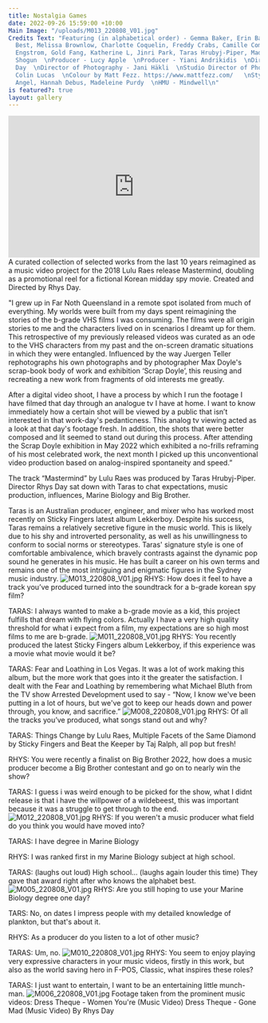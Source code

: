 ```yaml
---
title: Nostalgia Games
date: 2022-09-26 15:59:00 +10:00
Main Image: "/uploads/M013_220808_V01.jpg"
Credits Text: "Featuring (in alphabetical order) - Gemma Baker, Erin Bate, Beaker
  Best, Melissa Brownlow, Charlotte Coquelin, Freddy Crabs, Camille Comtat, Stephen
  Engstrom, Gold Fang, Katherine L, Jinri Park, Taras Hrubyj-Piper, Madeleine Purdy,
  Shogun  \nProducer - Lucy Apple  \nProducer - Yiani Andrikidis  \nDirector - Rhys
  Day  \nDirector of Photography - Jani Häkli  \nStudio Director of Photography -
  Colin Lucas  \nColour by Matt Fezz. https://www.mattfezz.com/   \nStylists - Zekie
  Angel, Hannah Debus, Madeleine Purdy  \nHMU - Mindwell\n"
is featured?: true
layout: gallery
---
```


<div style="padding:56.25% 0 0 0;position:relative;"><iframe src="https://player.vimeo.com/video/753724560?h=1c3d95e15e&amp;badge=0&amp;autopause=0&amp;player_id=0&amp;app_id=58479" frameborder="0" allow="autoplay; fullscreen; picture-in-picture" allowfullscreen style="position:absolute;top:0;left:0;width:100%;height:100%;" title="lulu_raes,_mastermind (720p)"></iframe></div><script src="https://player.vimeo.com/api/player.js"></script>
A curated collection of selected works from the last 10 years reimagined as a music video project for the 2018 Lulu Raes release Mastermind, doubling as a promotional reel for a fictional Korean midday spy movie.
Created and Directed by Rhys Day. 

"I grew up in Far Noth Queensland in a remote spot isolated from much of everything. My worlds were built from my days spent reimagining the stories of the b-grade VHS films I was consuming. The films were all origin stories to me and the characters lived on in scenarios I dreamt up for them. This retrospective of my previously released videos was curated as an ode to the VHS characters from my past and the on-screen dramatic situations in which they were entangled. Influenced by the way Juergen Teller rephotographs his own photographs and by photographer Max Doyle's scrap-book body of work and exhibition ‘Scrap Doyle’, this reusing and recreating a new work from fragments of old interests me greatly.

After a digital video shoot, I have a process by which I run the footage I have filmed that day through an analogue tv I have at home. I want to know immediately how a certain shot will be viewed by a public that isn’t interested in that work-day's pedanticness. This analog tv viewing acted as a look at that day's footage fresh. In addition, the shots that were better composed and lit seemed to stand out during this process. After attending the Scrap Doyle exhibition in May 2022 which exhibited a no-frills reframing of his most celebrated work, the next month I picked up this unconventional video production based on analog-inspired spontaneity and speed.”

The track “Mastermind” by Lulu Raes was produced by Taras Hrubyj-Piper. Director Rhys Day sat down with Taras to chat expectations, music production, influences, Marine Biology and Big Brother.





Taras is an Australian producer, engineer, and mixer who has worked most recently on Sticky Fingers latest album Lekkerboy. Despite his success, Taras remains a relatively secretive figure in the music world. This is likely due to his shy and introverted personality, as well as his unwillingness to conform to social norms or stereotypes. Taras' signature style is one of comfortable ambivalence, which bravely contrasts against the dynamic pop sound he generates in his music. He has built a career on his own terms and remains one of the most intriguing and enigmatic figures in the Sydney music industry.
![M013_220808_V01.jpg](/uploads/M013_220808_V01.jpg)
RHYS: How does it feel to have a track you’ve produced turned into the soundtrack for a b-grade korean spy film?

TARAS: I always wanted to make a b-grade movie as a kid, this project fulfills that dream with flying colors. Actually I have a very high quality threshold for what i expect from a film, my expectations are so high most films to me are b-grade.
![M011_220808_V01.jpg](/uploads/M011_220808_V01.jpg)
RHYS: You recently produced the latest Sticky Fingers album Lekkerboy, if this experience was a movie what movie would it be?

TARAS: Fear and Loathing in Los Vegas. It was a lot of work making this album, but the more work that goes into it the greater the satisfaction. I dealt with the Fear and Loathing by remembering what Michael Bluth from the TV show Arrested Development used to say - “Now, I know we've been putting in a lot of hours, but we've got to keep our heads down and power through, you know, and sacrifice.”
![M008_220808_V01.jpg](/uploads/M008_220808_V01.jpg)
RHYS: Of all the tracks you’ve produced, what songs stand out and why?

TARAS: Things Change by Lulu Raes, Multiple Facets of the Same Diamond by Sticky Fingers
 and Beat the Keeper by Taj Ralph, all pop but fresh!

RHYS: You were recently a finalist on Big Brother 2022, how does a music producer become a Big Brother contestant and go on to nearly win the show?

TARAS: I guess i was weird enough to be picked for the show, what I didnt release is that i have the willpower of a wildebeest, this was important because it was a struggle to get through to the end.
![M012_220808_V01.jpg](/uploads/M012_220808_V01.jpg)
RHYS: If you weren't a music producer what field do you think you would have moved into?

TARAS: I have degree in Marine Biology 

RHYS: I was ranked first in my Marine Biology subject at high school.

TARAS: (laughs out loud) High school… (laughs again louder this time) They gave that award right after who knows the alphabet best.
![M005_220808_V01.jpg](/uploads/M005_220808_V01.jpg)
RHYS: Are you still hoping to use your Marine Biology degree one day?

TARS: No, on dates I impress people with my detailed knowledge of plankton, but that's about it.

RHYS: As a producer do you listen to a lot of other music?

TARAS: Um, no.
![M010_220808_V01.jpg](/uploads/M010_220808_V01.jpg)
RHYS: You seem to enjoy playing very expressive characters in your music videos, firstly in this work, but also as the world saving hero in F-POS, Classic, what inspires these roles?

TARAS: I just want to entertain, I want to be an entertaining little munch-man.
![M006_220808_V01.jpg](/uploads/M006_220808_V01.jpg)
Footage taken from the prominent music videos:
Dress Theque - Women You're (Music Video)
Dress Theque - Gone Mad  (Music Video)
By Rhys Day